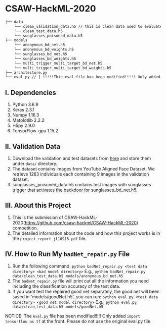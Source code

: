 # CSAW-HackML-2020

```bash
├── data 
    └── clean_validation_data.h5 // this is clean data used to evaluate the BadNet and design the backdoor defense
    └── clean_test_data.h5
    └── sunglasses_poisoned_data.h5
├── models
    └── anonymous_bd_net.h5
    └── anonymous_bd_weights.h5
    └── sunglasses_bd_net.h5
    └── sunglasses_bd_weights.h5
    └── multi_trigger_multi_target_bd_net.h5
    └── multi_trigger_multi_target_bd_weights.h5
├── architecture.py
└── eval.py // [ !!!!!This eval file has been modified!!!!! Only added 'import tensorflow as tf' ]
```

## I. Dependencies
   1. Python 3.6.9
   2. Keras 2.3.1
   3. Numpy 1.16.3
   4. Matplotlib 2.2.2
   5. H5py 2.9.0
   6. TensorFlow-gpu 1.15.2
   
## II. Validation Data
   1. Download the validation and test datasets from [here](https://drive.google.com/drive/folders/13o2ybRJ1BkGUvfmQEeZqDo1kskyFywab?usp=sharing) and store them under `data/` directory.
   2. The dataset contains images from YouTube Aligned Face Dataset. We retrieve 1283 individuals each containing 9 images in the validation dataset.
   3. sunglasses_poisoned_data.h5 contains test images with sunglasses trigger that activates the backdoor for sunglasses_bd_net.h5.

## III. About this Project
   1. This is the submission of CSAW-HackML-2020(https://github.com/csaw-hackml/CSAW-HackML-2020) competition.
   2. The detailed information about the code and how this project works is in the `project_report_jl10915.pdf` file.

## IV. How to Run My `badNet_repair.py` File
   1. Run the following command:
   `python badNet_repair.py <test data directory> <bad model directory>`
    E.g., `python badNet_repair.py data/clean_test_data.h5 models/anonymous_bd_net.h5`
   2. The `badNet_repair.py` file will print out all the information you need including the classification accuracy of the test data.
   3. If you want test the repaired good net separately, the good net will been saved in 'models/goodNet.h5', you can run:
   `python eval.py <test data directory> <good net model directory>`
    E.g., `python eval.py data/clean_test_data.h5 models/goodNet.h5`
    
   NOTICE: The `eval.py` file has been modified!!!!! Only added `import tensorflow as tf` at the front. Please do not use the original eval.py file.